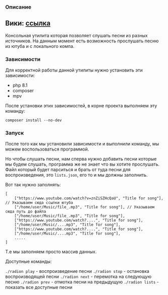 ### Описание

Вики: [ссылка](https://github.com/rahman-nero/radion/wiki)
---

Консольная утилита которая позволяет слушать песни из разных источников. На данным момент есть возможность прослушать песню из ютуба и с локального компа.

### Зависимости

Для корректной работы данной утилиты нужно установить эти зависимости:
* php 8.1
* composer
* mpv

После установки этих зависимостей, в корне проекта выполняем эту команду:
```
composer install --no-dev
```

### Запуск

После того как мы установили зависимости и выполнили команду, мы можем воспользоваться программой. 

Но чтобы слушать песни, нам сперва нужно добавить песни которые мы будем слушать, программа же не знает что вы хотите прослушать. 
Файл который будет парситься и брать от туда песни для воспроизведения, это `lists.json`, его то и мы должны заполнить.

Вот так нужно заполнять:
```
[
    ["https://www.youtube.com/watch?v=znZiSZHcQaU", "Title for song"], // Указываем сюда ссылки ютуба
    ["/home/user/Music/file_.mp3", "Title for song"], // Указываем сюда путь до файла
    ["/home/user/Music/file_.mp3", "Title for song"],
    ["https://www.youtube.com/watch?....", "Title for song"], 
    ["/home/user/Music/....mp3", "Title for song"],
    ["https://www.youtube.com/watch?....", "Title for song"], 
    ["/home/user/Music/....mp3", "Title for song"],
    .....
]
```

Т.е мы заполняем просто массив данных.


Доступные команды:

`./radion play` - воспроизведение песни
`./radion stop` - остановка воспроизводящей песни
`./radion next` - перемотка на следующую песню
`./radion prev` - отмотка песни на предыдущую
`./radion lists` - показать все доступные песни

